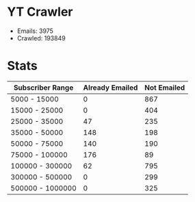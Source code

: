 # YT Crawler
- Emails: 3975
- Crawled: 193849

# Stats
| Subscriber Range  | Already Emailed | Not Emailed |
|-------|-------|-------|
| 5000 - 15000 | 0 | 867 |
| 15000 - 25000 | 0 | 404 |
| 25000 - 35000 | 47 | 235 |
| 35000 - 50000 | 148 | 198 |
| 50000 - 75000 | 140 | 190 |
| 75000 - 100000 | 176 | 89 |
| 100000 - 300000 | 62 | 795 |
| 300000 - 500000 | 0 | 299 |
| 500000 - 1000000 | 0 | 325 |
